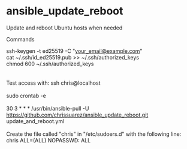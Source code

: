 # ansible_update_reboot
Update and reboot Ubuntu hosts when needed

Commands

ssh-keygen -t ed25519 -C "your_email@example.com" <br>
cat ~/.ssh/id_ed25519.pub >> ~/.ssh/authorized_keys <br>
chmod 600 ~/.ssh/authorized_keys <br>
 <br>
 <br>
Test access with: ssh chris@localhost <br>
 <br>
sudo crontab -e <br>
 <br>
30 3 * * * /usr/bin/ansible-pull -U https://github.com/chrissuarez/ansible_update_reboot.git update_and_reboot.yml<br>
<br>
Create the file called "chris" in "/etc/sudoers.d" with the following line:<br>
chris ALL=(ALL) NOPASSWD: ALL
